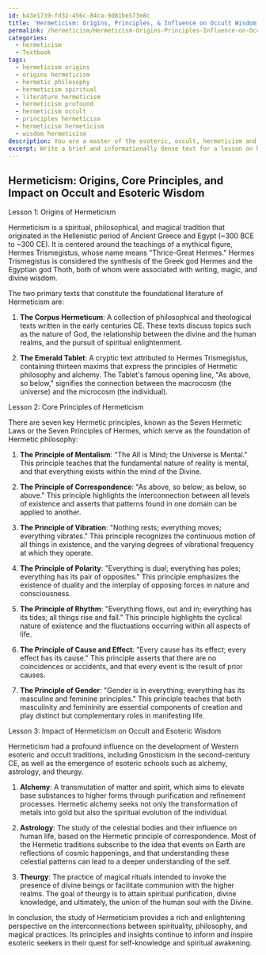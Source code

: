 ```yaml
---
id: b43e1739-fd32-456c-84ca-9d81be573e8c
title: 'Hermeticism: Origins, Principles, & Influence on Occult Wisdom'
permalink: /hermeticism/Hermeticism-Origins-Principles-Influence-on-Occult-Wisdom/
categories:
  - hermeticism
  - Textbook
tags:
  - hermeticism origins
  - origins hermeticism
  - hermetic philosophy
  - hermeticism spiritual
  - literature hermeticism
  - hermeticism profound
  - hermeticism occult
  - principles hermeticism
  - hermeticism hermeticism
  - wisdom hermeticism
description: You are a master of the esoteric, occult, hermeticism and education, you have written many textbooks on the subject in ways that provide students with rich and deep understanding of the subject. You are being asked to write textbook-like sections on a topic and you do it with full context, explainability, and reliability in accuracy to the true facts of the topic at hand, in a textbook style that a student would easily be able to learn from, in a rich, engaging, and contextual way. Always include relevant context (such as formulas and history), related concepts, and in a way that someone can gain deep insights from.
excerpt: Write a brief and informationally dense text for a lesson on hermeticism, discussing its origins, core principles, and its impact on the understanding of occult and esoteric wisdom. Be sure to include key figures, such as Hermes Trismegistus, the Emerald Tablet, and the foundational text "Corpus Hermeticum." Additionally, elaborate on the concepts of alchemy, astrology, and theurgy as they relate to hermeticism, providing valuable insights for initiates studying this esoteric tradition.
---
```


## Hermeticism: Origins, Core Principles, and Impact on Occult and Esoteric Wisdom

Lesson 1: Origins of Hermeticism

Hermeticism is a spiritual, philosophical, and magical tradition that originated in the Hellenistic period of Ancient Greece and Egypt (~300 BCE to ~300 CE). It is centered around the teachings of a mythical figure, Hermes Trismegistus, whose name means "Thrice-Great Hermes." Hermes Trismegistus is considered the synthesis of the Greek god Hermes and the Egyptian god Thoth, both of whom were associated with writing, magic, and divine wisdom.

The two primary texts that constitute the foundational literature of Hermeticism are:

1. **The Corpus Hermeticum**: A collection of philosophical and theological texts written in the early centuries CE. These texts discuss topics such as the nature of God, the relationship between the divine and the human realms, and the pursuit of spiritual enlightenment.

2. **The Emerald Tablet**: A cryptic text attributed to Hermes Trismegistus, containing thirteen maxims that express the principles of Hermetic philosophy and alchemy. The Tablet's famous opening line, "As above, so below," signifies the connection between the macrocosm (the universe) and the microcosm (the individual).

Lesson 2: Core Principles of Hermeticism

There are seven key Hermetic principles, known as the Seven Hermetic Laws or the Seven Principles of Hermes, which serve as the foundation of Hermetic philosophy:

1. **The Principle of Mentalism**: "The All is Mind; the Universe is Mental." This principle teaches that the fundamental nature of reality is mental, and that everything exists within the mind of the Divine.

2. **The Principle of Correspondence**: "As above, so below; as below, so above." This principle highlights the interconnection between all levels of existence and asserts that patterns found in one domain can be applied to another.

3. **The Principle of Vibration**: "Nothing rests; everything moves; everything vibrates." This principle recognizes the continuous motion of all things in existence, and the varying degrees of vibrational frequency at which they operate.

4. **The Principle of Polarity**: "Everything is dual; everything has poles; everything has its pair of opposites." This principle emphasizes the existence of duality and the interplay of opposing forces in nature and consciousness.

5. **The Principle of Rhythm**: "Everything flows, out and in; everything has its tides; all things rise and fall." This principle highlights the cyclical nature of existence and the fluctuations occurring within all aspects of life.

6. **The Principle of Cause and Effect**: "Every cause has its effect; every effect has its cause." This principle asserts that there are no coincidences or accidents, and that every event is the result of prior causes.

7. **The Principle of Gender**: "Gender is in everything; everything has its masculine and feminine principles." This principle teaches that both masculinity and femininity are essential components of creation and play distinct but complementary roles in manifesting life.

Lesson 3: Impact of Hermeticism on Occult and Esoteric Wisdom

Hermeticism had a profound influence on the development of Western esoteric and occult traditions, including Gnosticism in the second-century CE, as well as the emergence of esoteric schools such as alchemy, astrology, and theurgy.

1. **Alchemy**: A transmutation of matter and spirit, which aims to elevate base substances to higher forms through purification and refinement processes. Hermetic alchemy seeks not only the transformation of metals into gold but also the spiritual evolution of the individual.

2. **Astrology**: The study of the celestial bodies and their influence on human life, based on the Hermetic principle of correspondence. Most of the Hermetic traditions subscribe to the idea that events on Earth are reflections of cosmic happenings, and that understanding these celestial patterns can lead to a deeper understanding of the self.

3. **Theurgy**: The practice of magical rituals intended to invoke the presence of divine beings or facilitate communion with the higher realms. The goal of theurgy is to attain spiritual purification, divine knowledge, and ultimately, the union of the human soul with the Divine.

In conclusion, the study of Hermeticism provides a rich and enlightening perspective on the interconnections between spirituality, philosophy, and magical practices. Its principles and insights continue to inform and inspire esoteric seekers in their quest for self-knowledge and spiritual awakening.
